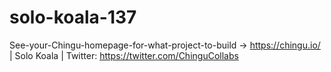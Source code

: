 # solo-koala-137
See-your-Chingu-homepage-for-what-project-to-build -> https://chingu.io/ | Solo Koala | Twitter: https://twitter.com/ChinguCollabs
